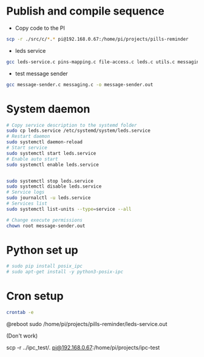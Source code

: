 # Publish and compile sequence

 - Copy code to the PI
 ```bash
scp -r ./src/c/*.* pi@192.168.0.67:/home/pi/projects/pills-reminder
 ```

 - leds service
 ```bash
gcc leds-service.c pins-mapping.c file-access.c leds.c utils.c messaging.c -o leds-service.out -l pigpio -l pthread
 ```
 - test message sender
 ```bash
gcc message-sender.c messaging.c -o message-sender.out
 ```

# System daemon
```bash
# Copy service description to the systemd folder
sudo cp leds.service /etc/systemd/system/leds.service
# Restart daemon
sudo systemctl daemon-reload
# Start service
sudo systemctl start leds.service
# Enable auto start
sudo systemctl enable leds.service


sudo systemctl stop leds.service
sudo systemctl disable leds.service
# Service logs
sudo journalctl -u leds.service
# Services list
sudo systemctl list-units --type=service --all

# Change execute permissions
chown root message-sender.out
```


 # Python set up

```bash
# sudo pip install posix_ipc
# sudo apt-get install -y python3-posix-ipc
```

# Cron setup

```bash
crontab -e
```
@reboot sudo /home/pi/projects/pills-reminder/leds-service.out

(Don't work)

scp -r ../ipc_test/*.* pi@192.168.0.67:/home/pi/projects/ipc-test